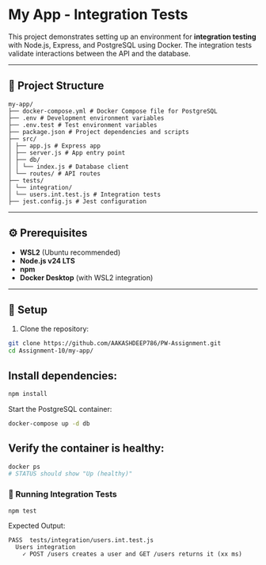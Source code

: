 # My App - Integration Tests

This project demonstrates setting up an environment for **integration testing** with Node.js, Express, and PostgreSQL using Docker. The integration tests validate interactions between the API and the database.

---

## 📂 Project Structure
```
my-app/
├── docker-compose.yml # Docker Compose file for PostgreSQL
├── .env # Development environment variables
├── .env.test # Test environment variables
├── package.json # Project dependencies and scripts
├── src/
│ ├── app.js # Express app
│ ├── server.js # App entry point
│ ├── db/
│ │ └── index.js # Database client
│ └── routes/ # API routes
├── tests/
│ └── integration/
│ └── users.int.test.js # Integration tests
├── jest.config.js # Jest configuration
```

---

## ⚙️ Prerequisites

- **WSL2** (Ubuntu recommended)  
- **Node.js v24 LTS**  
- **npm**  
- **Docker Desktop** (with WSL2 integration)  

---

## 🔧 Setup

1. Clone the repository:
```bash
git clone https://github.com/AAKASHDEEP786/PW-Assignment.git
cd Assignment-10/my-app/
```
## Install dependencies:

```bash
npm install
```
Start the PostgreSQL container:

```bash
docker-compose up -d db
```
## Verify the container is healthy:

```bash
docker ps
# STATUS should show "Up (healthy)"
```

### 🧪 Running Integration Tests

```bash
npm test
```

Expected Output:
```
PASS  tests/integration/users.int.test.js
  Users integration
    ✓ POST /users creates a user and GET /users returns it (xx ms)
```

